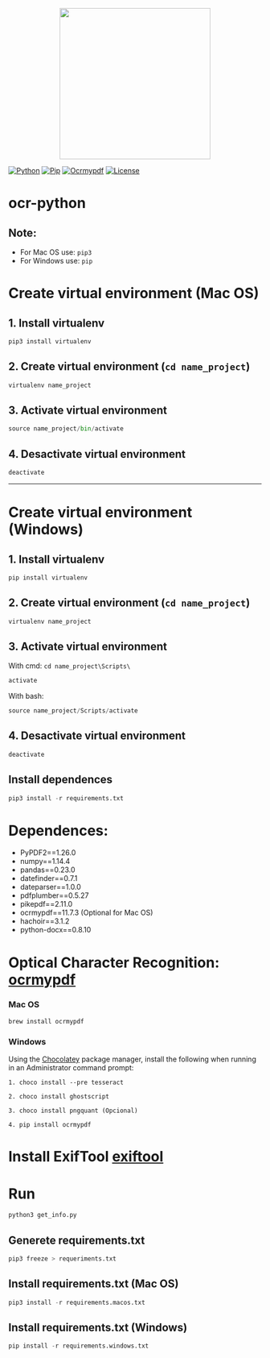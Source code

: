 <p align="center">
    <img src="https://i.imgur.com/Co75En9.png" width="300">
</p>

[![Python][python-badge]][python-url]
[![Pip][pip-badge]][pip-url]
[![Ocrmypdf][ocrmypdf-badge]][ocrmypdf-url]
[![License][license-badge]][license-url]

# ocr-python

## Note:
- For Mac OS use: ```pip3```
- For Windows use: ```pip```

# Create virtual environment (Mac OS)
## 1. Install virtualenv
```python
pip3 install virtualenv
```

## 2. Create virtual environment (`cd name_project`)
```python
virtualenv name_project
```

## 3. Activate virtual environment
```python
source name_project/bin/activate
```

## 4. Desactivate virtual environment
```python
deactivate
```

---

# Create virtual environment (Windows)
## 1. Install virtualenv
```python
pip install virtualenv
```

## 2. Create virtual environment (`cd name_project`)
```python
virtualenv name_project
```

## 3. Activate virtual environment
With cmd: `cd name_project\Scripts\`
```python
activate
```

With bash:
```python
source name_project/Scripts/activate
```

## 4. Desactivate virtual environment
```python
deactivate
```

## Install dependences
```python
pip3 install -r requirements.txt
```

# Dependences:

- PyPDF2==1.26.0
- numpy==1.14.4
- pandas==0.23.0
- datefinder==0.7.1
- dateparser==1.0.0
- pdfplumber==0.5.27
- pikepdf==2.11.0
- ocrmypdf==11.7.3 (Optional for Mac OS)
- hachoir==3.1.2
- python-docx==0.8.10

# Optical Character Recognition: [ocrmypdf][ocrmypdf-url]

### Mac OS
```
brew install ocrmypdf
```

### Windows
Using the [Chocolatey][chocolatey-url] package manager, install the following when running in an Administrator command prompt:
```
1. choco install --pre tesseract
```

```
2. choco install ghostscript
```

```
3. choco install pngquant (Opcional)
```

```
4. pip install ocrmypdf
```

# Install ExifTool [exiftool][exiftool-url]

# Run
```python
python3 get_info.py
```

## Generete requirements.txt
```python
pip3 freeze > requeriments.txt
```

## Install requirements.txt (Mac OS)
```python
pip3 install -r requirements.macos.txt
```

## Install requirements.txt (Windows)
```python
pip install -r requirements.windows.txt
```

[python-badge]: https://img.shields.io/badge/python-v3.6.5-brightgreen
[python-url]: https://www.python.org/downloads/release/python-365/
[pip-badge]: https://img.shields.io/badge/pip-v21.0.1-brightgreen
[pip-url]: https://pip.pypa.io/en/stable/installing/
[ocrmypdf-badge]: https://img.shields.io/badge/ocrmypdf-v11.7.3-brightgreen
[ocrmypdf-url]: https://ocrmypdf.readthedocs.io/en/v11.7.3/
[license-badge]: https://img.shields.io/badge/license-MIT-green.svg
[license-url]: https://opensource.org/licenses/MIT
[ocrmypdf-url]: https://ocrmypdf.readthedocs.io/en/latest/installation.html
[chocolatey-url]: https://chocolatey.org/install
[exiftool-url]: https://exiftool.org/